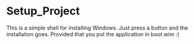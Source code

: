 # Setup_Project
 
This is a simple shell for installing Windows. Just press a button and the installation goes. Provided that you put the application in boot.wim :)
